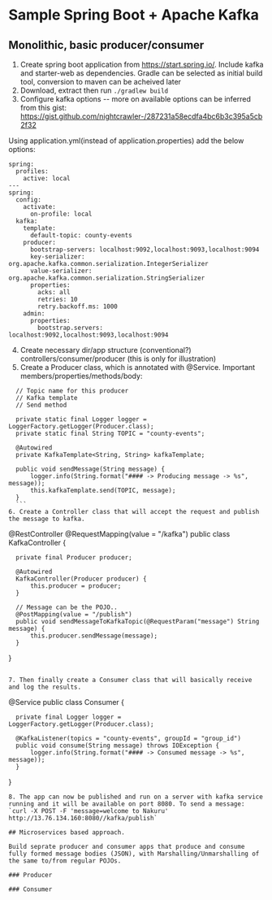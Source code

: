# Sample Spring Boot + Apache Kafka

## Monolithic, basic producer/consumer

1. Create spring boot application from https://start.spring.io/. Include kafka and starter-web as dependencies. Gradle can be selected as initial build tool, conversion to  maven can be acheived later
2. Download, extract then run `./gradlew build`
3. Configure kafka options -- more on available options can be inferred from this gist: https://gist.github.com/nightcrawler-/287231a58ecdfa4bc6b3c395a5cb2f32

  Using application.yml(instead of application.properties) add the below options:
  ```
  spring:
    profiles:
      active: local
  ---
  spring:
    config:
      activate:
        on-profile: local
    kafka:
      template:
        default-topic: county-events
      producer:
        bootstrap-servers: localhost:9092,localhost:9093,localhost:9094
        key-serializer: org.apache.kafka.common.serialization.IntegerSerializer
        value-serializer: org.apache.kafka.common.serialization.StringSerializer
        properties:
          acks: all
          retries: 10
          retry.backoff.ms: 1000
      admin:
        properties:
          bootstrap.servers: localhost:9092,localhost:9093,localhost:9094

  ```
4. Create necessary dir/app structure (conventional?) controllers/consumer/producer (this is only for illustration)
5. Create a Producer class, which is annotated with @Service. Important members/properties/methods/body:
  ```
    // Topic name for this producer
    // Kafka template
    // Send method

    private static final Logger logger = LoggerFactory.getLogger(Producer.class);
    private static final String TOPIC = "county-events";

    @Autowired
    private KafkaTemplate<String, String> kafkaTemplate;

    public void sendMessage(String message) {
        logger.info(String.format("#### -> Producing message -> %s", message));
        this.kafkaTemplate.send(TOPIC, message);
    }
    ```
6. Create a Controller class that will accept the request and publish the message to kafka.

  ```
  @RestController
  @RequestMapping(value = "/kafka")
  public class KafkaController {
      
      private final Producer producer;

      @Autowired
      KafkaController(Producer producer) {
          this.producer = producer;
      }

      // Message can be the POJO..
      @PostMapping(value = "/publish")
      public void sendMessageToKafkaTopic(@RequestParam("message") String message) {
          this.producer.sendMessage(message);
      }
    
}
  ```

7. Then finally create a Consumer class that will basically receive and log the results.

  ```
  @Service
  public class Consumer {

      private final Logger logger = LoggerFactory.getLogger(Producer.class);

      @KafkaListener(topics = "county-events", groupId = "group_id")
      public void consume(String message) throws IOException {
          logger.info(String.format("#### -> Consumed message -> %s", message));
      }
      
  }

  ```
8. The app can now be published and run on a server with kafka service running and it will be available on port 8080. To send a message: 
  `curl -X POST -F 'message=welcome to Nakuru' http://13.76.134.160:8080//kafka/publish`

## Microservices based approach.

Build seprate producer and consumer apps that produce and consume fully formed message bodies (JSON), with Marshalling/Unmarshalling of the same to/from regular POJOs.

### Producer

### Consumer
